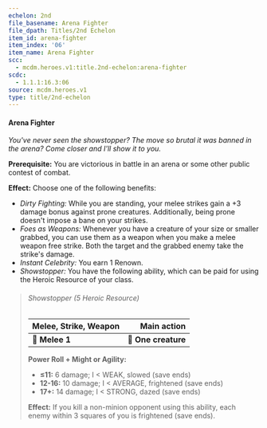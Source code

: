 ```yaml
---
echelon: 2nd
file_basename: Arena Fighter
file_dpath: Titles/2nd Echelon
item_id: arena-fighter
item_index: '06'
item_name: Arena Fighter
scc:
  - mcdm.heroes.v1:title.2nd-echelon:arena-fighter
scdc:
  - 1.1.1:16.3:06
source: mcdm.heroes.v1
type: title/2nd-echelon
---
```


#### Arena Fighter

*You've never seen the showstopper? The move so brutal it was banned in the arena? Come closer and I'll show it to you.*

**Prerequisite:** You are victorious in battle in an arena or some other public contest of combat.

**Effect:** Choose one of the following benefits:

- *Dirty Fighting:* While you are standing, your melee strikes gain a +3 damage bonus against prone creatures. Additionally, being prone doesn't impose a bane on your strikes.
- *Foes as Weapons:* Whenever you have a creature of your size or smaller grabbed, you can use them as a weapon when you make a melee weapon free strike. Both the target and the grabbed enemy take the strike's damage.
- *Instant Celebrity:* You earn 1 Renown.
- *Showstopper:* You have the following ability, which can be paid for using the Heroic Resource of your class.

<!-- -->
> ###### Showstopper (5 Heroic Resource)
>
> | **Melee, Strike, Weapon** |     **Main action** |
> | ------------------------- | ------------------: |
> | **📏 Melee 1**            | **🎯 One creature** |
>
> **Power Roll + Might or Agility:**
>
> - **≤11:** 6 damage; I < WEAK, slowed (save ends)
> - **12-16:** 10 damage; I < AVERAGE, frightened (save ends)
> - **17+:** 14 damage; I < STRONG, dazed (save ends)
>
> **Effect:** If you kill a non-minion opponent using this ability, each enemy within 3 squares of you is frightened (save ends).
